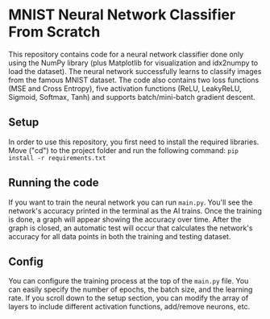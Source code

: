 # MNIST Neural Network Classifier From Scratch
This repository contains code for a neural network classifier done only using the NumPy library (plus Matplotlib for visualization and idx2numpy to load the dataset). The neural network successfully learns to classify images from the famous MNIST dataset. The code also contains two loss functions (MSE and Cross Entropy), five activation functions (ReLU, LeakyReLU, Sigmoid, Softmax, Tanh) and supports batch/mini-batch gradient descent.

## Setup
In order to use this repository, you first need to install the required libraries. Move ("cd") to the project folder and run the following command: `pip install -r requirements.txt`

## Running the code
If you want to train the neural network you can run `main.py`. You'll see the network's accuracy printed in the terminal as the AI trains. Once the training is done, a graph will appear showing the accuracy over time. After the graph is closed, an automatic test will occur that calculates the network's accuracy for all data points in both the training and testing dataset.

## Config
You can configure the training process at the top of the `main.py` file. You can easily specify the number of epochs, the batch size, and the learning rate. If you scroll down to the setup section, you can modify the array of layers to include different activation functions, add/remove neurons, etc.